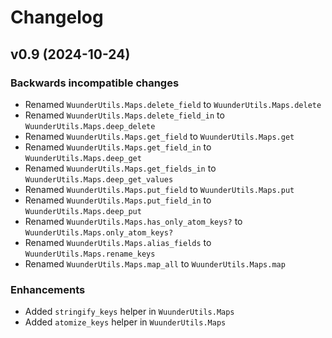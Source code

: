 # Changelog

## v0.9 (2024-10-24)

### Backwards incompatible changes

  * Renamed `WuunderUtils.Maps.delete_field` to `WuunderUtils.Maps.delete`
  * Renamed `WuunderUtils.Maps.delete_field_in` to `WuunderUtils.Maps.deep_delete`
  * Renamed `WuunderUtils.Maps.get_field` to `WuunderUtils.Maps.get`
  * Renamed `WuunderUtils.Maps.get_field_in` to `WuunderUtils.Maps.deep_get`
  * Renamed `WuunderUtils.Maps.get_fields_in` to `WuunderUtils.Maps.deep_get_values`
  * Renamed `WuunderUtils.Maps.put_field` to `WuunderUtils.Maps.put`
  * Renamed `WuunderUtils.Maps.put_field_in` to `WuunderUtils.Maps.deep_put`
  * Renamed `WuunderUtils.Maps.has_only_atom_keys?` to `WuunderUtils.Maps.only_atom_keys?`
  * Renamed `WuunderUtils.Maps.alias_fields` to `WuunderUtils.Maps.rename_keys`
  * Renamed `WuunderUtils.Maps.map_all` to `WuunderUtils.Maps.map`

### Enhancements

  * Added `stringify_keys` helper in `WuunderUtils.Maps`
  * Added `atomize_keys` helper in `WuunderUtils.Maps`

